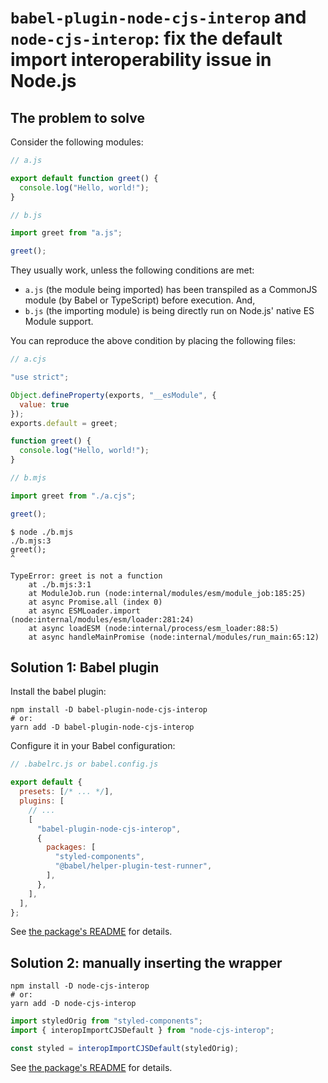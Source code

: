 # `babel-plugin-node-cjs-interop` and `node-cjs-interop`: fix the default import interoperability issue in Node.js

## The problem to solve

Consider the following modules:

```javascript
// a.js

export default function greet() {
  console.log("Hello, world!");
}
```

```javascript
// b.js

import greet from "a.js";

greet();
```

They usually work, unless the following conditions are met:

- `a.js` (the module being imported) has been transpiled as a CommonJS module (by Babel or TypeScript) before execution. And,
- `b.js` (the importing module) is being directly run on Node.js' native ES Module support.

You can reproduce the above condition by placing the following files:

```javascript
// a.cjs

"use strict";

Object.defineProperty(exports, "__esModule", {
  value: true
});
exports.default = greet;

function greet() {
  console.log("Hello, world!");
}
```

```javascript
// b.mjs

import greet from "./a.cjs";

greet();
```

```
$ node ./b.mjs
./b.mjs:3
greet();
^

TypeError: greet is not a function
    at ./b.mjs:3:1
    at ModuleJob.run (node:internal/modules/esm/module_job:185:25)
    at async Promise.all (index 0)
    at async ESMLoader.import (node:internal/modules/esm/loader:281:24)
    at async loadESM (node:internal/process/esm_loader:88:5)
    at async handleMainPromise (node:internal/modules/run_main:65:12)
```

## Solution 1: Babel plugin

Install the babel plugin:

```
npm install -D babel-plugin-node-cjs-interop
# or:
yarn add -D babel-plugin-node-cjs-interop
```

Configure it in your Babel configuration:

```javascript
// .babelrc.js or babel.config.js

export default {
  presets: [/* ... */],
  plugins: [
    // ...
    [
      "babel-plugin-node-cjs-interop",
      {
        packages: [
          "styled-components",
          "@babel/helper-plugin-test-runner",
        ],
      },
    ],
  ],
};
```

See [the package's README](./packages/babel-plugin-node-cjs-interop/README.md) for details.

## Solution 2: manually inserting the wrapper

```
npm install -D node-cjs-interop
# or:
yarn add -D node-cjs-interop
```

```javascript
import styledOrig from "styled-components";
import { interopImportCJSDefault } from "node-cjs-interop";

const styled = interopImportCJSDefault(styledOrig);
```

See [the package's README](./packages/node-cjs-interop/README.md) for details.
